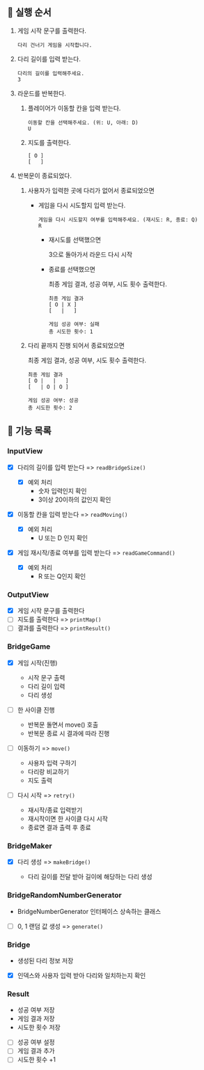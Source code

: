 ## 🐾 실행 순서
1. 게임 시작 문구를 출력한다.

    ```
    다리 건너기 게임을 시작합니다.
    ```

2. 다리 길이를 입력 받는다.

    ```
    다리의 길이를 입력해주세요.
    3
    ```

3. 라운드를 반복한다.
    1. 플레이어가 이동할 칸을 입력 받는다.

        ```
        이동할 칸을 선택해주세요. (위: U, 아래: D)
        U
        ```

    2. 지도를 출력한다.

        ```
        [ O ]
        [   ]
        ```

4. 반복문이 종료되었다.
    1. 사용자가 입력한 곳에 다리가 없어서 종료되었으면

        - 게임을 다시 시도할지 입력 받는다.

            ```
          게임을 다시 시도할지 여부를 입력해주세요. (재시도: R, 종료: Q)
          R
          ```

          - 재시도를 선택했으면
            
            3으로 돌아가서 라운드 다시 시작

          - 종료를 선택했으면

            최종 게임 결과, 성공 여부, 시도 횟수 출력한다.

            ```text
            최종 게임 결과
            [ O | X ]
            [   |   ]
            
            게임 성공 여부: 실패
            총 시도한 횟수: 1
            ```

    2. 다리 끝까지 진행 되어서 종료되었으면
       
        최종 게임 결과, 성공 여부, 시도 횟수 출력한다.

        ```
       최종 게임 결과
       [ O |   |   ]
       [   | O | O ]
       
       게임 성공 여부: 성공
       총 시도한 횟수: 2
       ```

## 📝 기능 목록

### InputView

- [x] 다리의 길이를 입력 받는다 => `readBridgeSize()`

    - [x] 예외 처리
      - 숫자 입력인지 확인
      - 3이상 20이하의 값인지 확인

- [x] 이동할 칸을 입력 받는다 => `readMoving()`

    - [x] 예외 처리
      - U 또는 D 인지 확인

- [x] 게임 재시작/종료 여부를 입력 받는다 => `readGameCommand()`

    - [x] 예외 처리
      - R 또는 Q인지 확인

### OutputView

- [x] 게임 시작 문구를 출력한다
- [ ] 지도를 출력한다 => `printMap()`
- [ ] 결과를 출력한다 => `printResult()`

### BridgeGame

- [x] 게임 시작(진행)

    - 시작 문구 출력
    - 다리 길이 입력
    - 다리 생성

- [ ] 한 사이클 진행
    - 반복문 돌면서 move() 호출
    - 반복문 종료 시 결과에 따라 진행

- [ ] 이동하기 => `move()`

    - 사용자 입력 구하기
    - 다리랑 비교하기
    - 지도 출력

- [ ] 다시 시작 => `retry()`

    - 재시작/종료 입력받기
    - 재시작이면 한 사이클 다시 시작
    - 종료면 결과 출력 후 종료

### BridgeMaker

- [x] 다리 생성 => `makeBridge()`

    - 다리 길이를 전달 받아 길이에 해당하는 다리 생성

### BridgeRandomNumberGenerator

- BridgeNumberGenerator 인터페이스 상속하는 클래스
- [ ] 0, 1 랜덤 값 생성 => `generate()`

### Bridge

- 생성된 다리 정보 저장
- [x] 인덱스와 사용자 입력 받아 다리와 일치하는지 확인

### Result

- 성공 여부 저장
- 게임 결과 저장
- 시도한 횟수 저장
- [ ] 성공 여부 설정
- [ ] 게임 결과 추가
- [ ] 시도한 횟수 +1